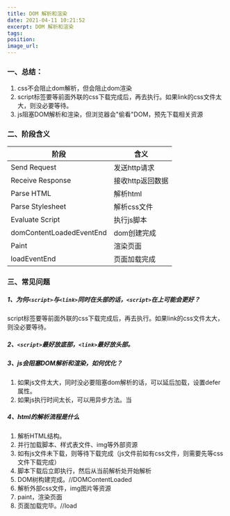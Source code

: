 ```yaml
---
title: DOM 解析和渲染
date: 2021-04-11 10:21:52
excerpt: DOM 解析和渲染
tags:
position:
image_url:
---
```

### 一、总结：
1. css不会阻止dom解析，但会阻止dom渲染
2. script标签要等前面外联的css下载完成后，再去执行。如果link的css文件太大，则没必要等待。
3. js阻塞DOM解析和渲染，但浏览器会"偷看"DOM，预先下载相关资源

### 二、阶段含义
阶段 | 含义
--|--
Send Request  |  发送http请求
Receive Response  |  接收http返回数据                            
Parse HTML | 解析html
Parse Stylesheet | 解析css文件
Evaluate Script | 执行js脚本
domContentLoadedEventEnd | dom创建完成     
Paint | 渲染页面
loadEventEnd | 页面加载完成

### 三、常见问题
##### 1、为何`<script>`与`<link>`同时在头部的话，`<script>`在上可能会更好？
script标签要等前面外联的css下载完成后，再去执行。如果link的css文件太大，则没必要等待。


##### 2、`<script>`最好放底部，`<link>`最好放头部。

##### 3、js会阻塞DOM解析和渲染，如何优化？
1. 如果js文件太大，同时没必要阻塞dom解析的话，可以延后加载，设置defer属性。
2. 如果js执行时间太长，可以用异步方法。当

##### 4、html的解析流程是什么
1. 解析HTML结构。
2. 并行加载脚本、样式表文件、img等外部资源
3. 如有js文件未下载，则等待下载完成（js文件前如有css文件，则需要先等css文件下载完成）
4. 脚本下载后立即执行，然后从当前解析处开始解析
5. DOM树构建完成。//DOMContentLoaded
6. 解析外部css文件，img图片等资源
7. paint，渲染页面
8. 页面加载完毕。//load


